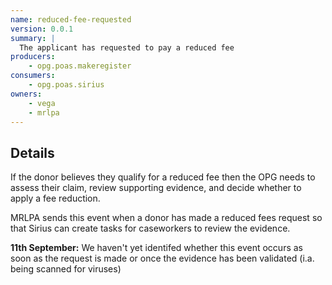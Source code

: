 ```yaml
---
name: reduced-fee-requested
version: 0.0.1
summary: |
  The applicant has requested to pay a reduced fee
producers:
    - opg.poas.makeregister
consumers:
    - opg.poas.sirius
owners:
    - vega
    - mrlpa
---
```


## Details

If the donor believes they qualify for a reduced fee then the OPG needs to assess their claim, review supporting evidence, and decide whether to apply a fee reduction.

MRLPA sends this event when a donor has made a reduced fees request so that Sirius can create tasks for caseworkers to review the evidence.

<Admonition type="warning">
    <strong>11th September:</strong> We haven't yet identifed whether this event occurs as soon as the request is made or once the evidence has been validated (i.a. being scanned for viruses)
</Admonition>

<NodeGraph title="Consumer / Producer Diagram" />

<EventExamples />

<Schema />
